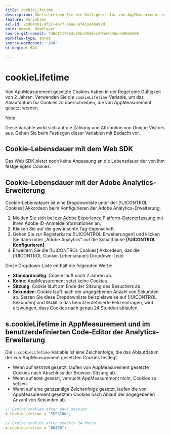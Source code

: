 ```yaml
---
title: cookieLifetime
description: Überschreiben Sie die Gültigkeit für von AppMeasurement erstellte Cookies.
feature: Variables
exl-id: 2cd64301-9f12-4e77-abae-af431e4b499d
role: Admin, Developer
source-git-commit: 7d8df7173b3a78bcb506cc894e2b3deda003e696
workflow-type: tm+mt
source-wordcount: '264'
ht-degree: 64%

---
```


# cookieLifetime

Von AppMeasurement gesetzte Cookies haben in der Regel eine Gültigkeit von 2 Jahren. Verwenden Sie die `cookieLifetime`-Variable, um das Ablaufdatum für Cookies zu überschreiben, die von AppMeasurement gesetzt werden.

>[!NOTE]
>
>Diese Variable wirkt sich auf die Zählung und Attribution von Unique Visitors aus. Gehen Sie beim Festlegen dieser Variablen mit Bedacht vor.

## Cookie-Lebensdauer mit dem Web SDK

Das Web SDK bietet noch keine Anpassung an die Lebensdauer der von ihm festgelegten Cookies.

## Cookie-Lebensdauer mit der Adobe Analytics-Erweiterung

Cookie-Lebensdauer ist eine Dropdownliste unter der [!UICONTROL Cookies] Akkordeon beim Konfigurieren der Adobe Analytics-Erweiterung.

1. Melden Sie sich bei der [Adobe Experience Platform-Datenerfassung](https://experience.adobe.com/data-collection) mit Ihren Adobe ID-Anmeldeinformationen an.
1. Klicken Sie auf die gewünschte Tag-Eigenschaft.
1. Gehen Sie zur Registerkarte [!UICONTROL Erweiterungen] und klicken Sie dann unter „Adobe Analytics“ auf die Schaltfläche **[!UICONTROL Konfigurieren]**.
1. Erweitern Sie die [!UICONTROL Cookies] Akkordeon, das die [!UICONTROL Cookie-Lebensdauer] Dropdown-Liste.

Diese Dropdown-Liste enthält die folgenden Werte:

* **Standardmäßig**: Cookie läuft nach 2 Jahren ab.
* **Keine**: AppMeasurement setzt keine Cookies.
* **Sitzung**: Cookie läuft am Ende der Sitzung des Besuchers ab.
* **Sekunden**: Cookie läuft nach der angegebenen Anzahl von Sekunden ab. Setzen Sie diese Dropdownliste beispielsweise auf [!UICONTROL Sekunden] und `86400` in das benutzerdefinierte Feld eintragen, wird erzwungen, dass Cookies nach genau 24 Stunden ablaufen.

## s.cookieLifetime in AppMeasurement und im benutzerdefinierten Code-Editor der Analytics-Erweiterung

Die `s.cookieLifetime`-Variable ist eine Zeichenfolge, die das Ablaufdatum der von AppMeasurement gesetzten Cookies festlegt.

* Wenn auf `SESSION` gesetzt, laufen von AppMeasurement gesetzte Cookies nach Abschluss der Browser-Sitzung ab.
* Wenn auf `NONE` gesetzt, versucht AppMeasurement nicht, Cookies zu setzen.
* Wenn auf eine ganzzahlige Zeichenfolge gesetzt, laufen die von AppMeasurement gesetzten Cookies nach Ablauf der angegebenen Anzahl von Sekunden ab.

```js
// Expire cookies after each session
s.cookieLifetime = "SESSION";

// Expire cookies after exactly 24 hours
s.cookieLifetime = "86400";
```
